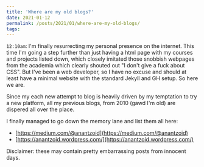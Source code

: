 ```yaml
---
title: 'Where are my old blogs?'
date: 2021-01-12
permalink: /posts/2021/01/where-are-my-old-blogs/
tags:
---
```


`12:10am`: I'm finally resurrecting my personal presence on the internet. This time I'm going a step further than just having a html page with my courses and projects listed down, which closely imitated those snobbish webpages from the academia which clearly shouted out "I don't give a fuck about CSS". But I've been a web developer, so I have no excuse and should at least have a minimal website with the standard Jekyll and GH setup. So here we are.

Since my each new attempt to blog is heavily driven by my temptation to try a new platform, all my previous blogs, from 2010 (gawd I'm old) are dispered all over the place.

I finally managed to go down the memory lane and list them all here:

* [https://medium.com/@anantzoid](https://medium.com/@anantzoid)
* [https://anantzoid.wordpress.com/](https://anantzoid.wordpress.com/)

Disclaimer: these may contain pretty embarrassing posts from innocent days.